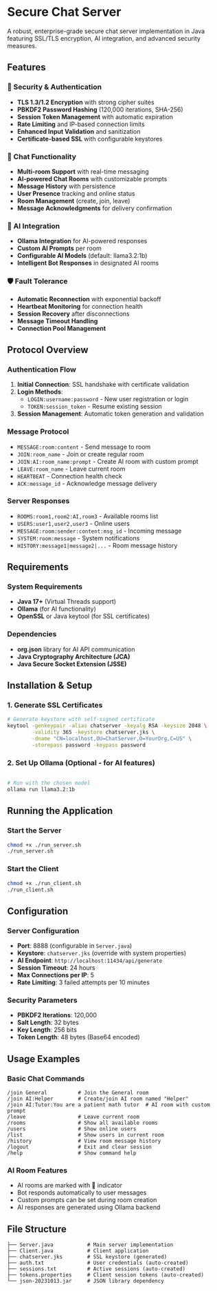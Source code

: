 # Secure Chat Server

A robust, enterprise-grade secure chat server implementation in Java featuring SSL/TLS encryption, AI integration, and advanced security measures.

## Features

### 🔐 Security & Authentication
- **TLS 1.3/1.2 Encryption** with strong cipher suites
- **PBKDF2 Password Hashing** (120,000 iterations, SHA-256)
- **Session Token Management** with automatic expiration
- **Rate Limiting** and IP-based connection limits
- **Enhanced Input Validation** and sanitization
- **Certificate-based SSL** with configurable keystores

### 💬 Chat Functionality
- **Multi-room Support** with real-time messaging
- **AI-powered Chat Rooms** with customizable prompts
- **Message History** with persistence
- **User Presence** tracking and online status
- **Room Management** (create, join, leave)
- **Message Acknowledgments** for delivery confirmation

### 🤖 AI Integration
- **Ollama Integration** for AI-powered responses
- **Custom AI Prompts** per room
- **Configurable AI Models** (default: llama3.2:1b)
- **Intelligent Bot Responses** in designated AI rooms

### 🛡️ Fault Tolerance
- **Automatic Reconnection** with exponential backoff
- **Heartbeat Monitoring** for connection health
- **Session Recovery** after disconnections
- **Message Timeout Handling**
- **Connection Pool Management**

## Protocol Overview

### Authentication Flow
1. **Initial Connection**: SSL handshake with certificate validation
2. **Login Methods**:
   - `LOGIN:username:password` - New user registration or login
   - `TOKEN:session_token` - Resume existing session
3. **Session Management**: Automatic token generation and validation

### Message Protocol
- `MESSAGE:room:content` - Send message to room
- `JOIN:room_name` - Join or create regular room
- `JOIN:AI:room_name:prompt` - Create AI room with custom prompt
- `LEAVE:room_name` - Leave current room
- `HEARTBEAT` - Connection health check
- `ACK:message_id` - Acknowledge message delivery

### Server Responses
- `ROOMS:room1,room2:AI,room3` - Available rooms list
- `USERS:user1,user2,user3` - Online users
- `MESSAGE:room:sender:content:msg_id` - Incoming message
- `SYSTEM:room:message` - System notifications
- `HISTORY:message1|message2|...` - Room message history

## Requirements

### System Requirements
- **Java 17+** (Virtual Threads support)
- **Ollama** (for AI functionality)
- **OpenSSL** or Java keytool (for SSL certificates)

### Dependencies
- **org.json** library for AI API communication
- **Java Cryptography Architecture (JCA)**
- **Java Secure Socket Extension (JSSE)**

## Installation & Setup

### 1. Generate SSL Certificates

```bash
# Generate keystore with self-signed certificate
keytool -genkeypair -alias chatserver -keyalg RSA -keysize 2048 \
        -validity 365 -keystore chatserver.jks \
        -dname "CN=localhost,OU=ChatServer,O=YourOrg,C=US" \
        -storepass password -keypass password
```

### 2. Set Up Ollama (Optional - for AI features)

```bash

# Run with the chosen model
ollama run llama3.2:1b

```

## Running the Application

### Start the Server

```bash
chmod +x ./run_server.sh
./run_server.sh

```

### Start the Client

```bash
chmod +x ./run_client.sh
./run_client.sh
```

## Configuration

### Server Configuration
- **Port**: 8888 (configurable in `Server.java`)
- **Keystore**: `chatserver.jks` (override with system properties)
- **AI Endpoint**: `http://localhost:11434/api/generate`
- **Session Timeout**: 24 hours
- **Max Connections per IP**: 5
- **Rate Limiting**: 3 failed attempts per 10 minutes

### Security Parameters
- **PBKDF2 Iterations**: 120,000
- **Salt Length**: 32 bytes
- **Key Length**: 256 bits
- **Token Length**: 48 bytes (Base64 encoded)

## Usage Examples

### Basic Chat Commands
```
/join General          # Join the General room
/join AI:Helper        # Create/join AI room named "Helper"
/join AI:Tutor:You are a patient math tutor  # AI room with custom prompt
/leave                 # Leave current room
/rooms                 # Show all available rooms
/users                 # Show online users
/list                  # Show users in current room
/history               # View room message history
/logout                # Exit and clear session
/help                  # Show command help
```

### AI Room Features
- AI rooms are marked with 🤖 indicator
- Bot responds automatically to user messages
- Custom prompts can be set during room creation
- AI responses are generated using Ollama backend

## File Structure

```
├── Server.java           # Main server implementation
├── Client.java           # Client application
├── chatserver.jks        # SSL keystore (generated)
├── auth.txt              # User credentials (auto-created)
├── sessions.txt          # Active sessions (auto-created)
├── tokens.properties     # Client session tokens (auto-created)
└── json-20231013.jar     # JSON library dependency
```